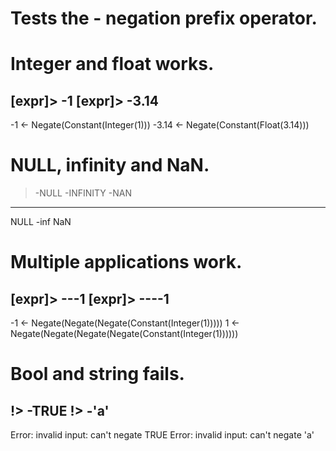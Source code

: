 # Tests the - negation prefix operator.

# Integer and float works.
[expr]> -1
[expr]> -3.14
---
-1 ← Negate(Constant(Integer(1)))
-3.14 ← Negate(Constant(Float(3.14)))

# NULL, infinity and NaN.
> -NULL
> -INFINITY
> -NAN
---
NULL
-inf
NaN

# Multiple applications work.
[expr]> ---1
[expr]> ----1
---
-1 ← Negate(Negate(Negate(Constant(Integer(1)))))
1 ← Negate(Negate(Negate(Negate(Constant(Integer(1))))))

# Bool and string fails.
!> -TRUE
!> -'a'
---
Error: invalid input: can't negate TRUE
Error: invalid input: can't negate 'a'
